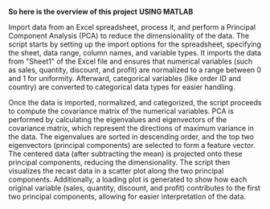 **So here is the overview of this project**
__USING MATLAB__

Import data from an Excel spreadsheet, process it, and perform a Principal Component Analysis (PCA) to reduce the dimensionality of the data. The script starts by setting up the import options for the spreadsheet, specifying the sheet, data range, column names, and variable types. It imports the data from "Sheet1" of the Excel file and ensures that numerical variables (such as sales, quantity, discount, and profit) are normalized to a range between 0 and 1 for uniformity. Afterward, categorical variables (like order ID and country) are converted to categorical data types for easier handling.

Once the data is imported, normalized, and categorized, the script proceeds to compute the covariance matrix of the numerical variables. PCA is performed by calculating the eigenvalues and eigenvectors of the covariance matrix, which represent the directions of maximum variance in the data. The eigenvalues are sorted in descending order, and the top two eigenvectors (principal components) are selected to form a feature vector. The centered data (after subtracting the mean) is projected onto these principal components, reducing the dimensionality. The script then visualizes the recast data in a scatter plot along the two principal components. Additionally, a loading plot is generated to show how each original variable (sales, quantity, discount, and profit) contributes to the first two principal components, allowing for easier interpretation of the data.
